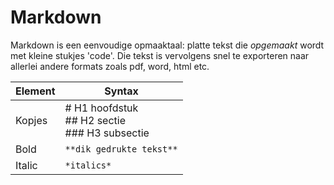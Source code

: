 # Markdown

Markdown is een eenvoudige opmaaktaal: platte tekst die *opgemaakt* wordt met kleine stukjes 'code'. Die tekst is vervolgens snel te exporteren naar allerlei andere formats zoals pdf, word, html etc.



| Element | Syntax|
| --- | --- |
| Kopjes | # H1 hoofdstuk <br> ## H2 sectie <br> ### H3 subsectie |
| Bold | `**dik gedrukte tekst**` |
| Italic | `*italics*` |